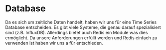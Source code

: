 # Database

Da es sich um zeitliche Daten handelt, haben wir uns für eine Time Series
Database entscheiden. Es gibt viele Systeme, die genau darauf spezialisiert sind
(z.B. InfluxDB). Allerdings bietet auch Redis ein Module was dies ermöglicht. Da
unsere Anforderungen erfüllt werden und Redis einfach zu verwenden ist haben wir
uns a für entschieden.
